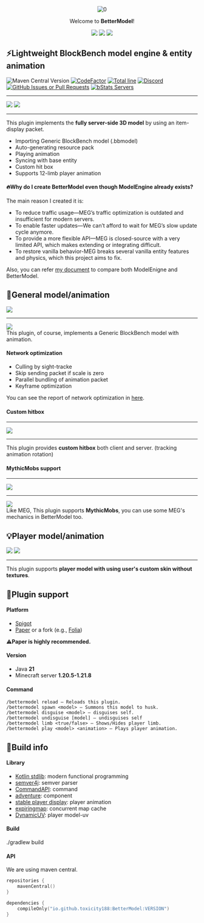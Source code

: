<div align="center">  
    
![0](https://github.com/user-attachments/assets/89e191ba-ed4f-44ab-bb98-634cfe568dca)

Welcome to **BetterModel**!

[![](https://img.shields.io/badge/SpigotMC-ED8106?style=for-the-badge&logo=SpigotMC&logoColor=white)](https://www.spigotmc.org/resources/121561/) 
[![](https://img.shields.io/badge/Modrinth-00AF5C?style=for-the-badge&logo=Modrinth&logoColor=white)](https://modrinth.com/plugin/bettermodel) 
[![](https://img.shields.io/badge/Hangar-185DEB?style=for-the-badge&logo=Hangar&logoColor=white)](https://hangar.papermc.io/toxicity188/BetterModel)

</div>

## ⚡Lightweight BlockBench model engine & entity animation
![Maven Central Version](https://img.shields.io/maven-central/v/io.github.toxicity188/BetterModel?style=flat-square&logo=sonatype)
[![CodeFactor](https://www.codefactor.io/repository/github/toxicity188/bettermodel/badge?style=flat-square)](https://www.codefactor.io/repository/github/toxicity188/bettermodel)
[![Total line](https://tokei.rs/b1/github/toxicity188/BetterModel?category=code&style=flat-square)](https://github.com/toxicity188/BetterModel)
[![Discord](https://img.shields.io/badge/Discord-%235865F2.svg?style=flat-square&logo=discord&logoColor=white)](https://discord.com/invite/rePyFESDbk)
[![GitHub Issues or Pull Requests](https://img.shields.io/github/issues/toxicity188/BetterModel?style=flat-square&logo=github)](https://github.com/toxicity188/BetterModel/issues)
[![bStats Servers](https://img.shields.io/bstats/servers/24237?style=flat-square&logo=minecraft&label=bStats&color=0%2C150%2C136%2C0)](https://bstats.org/plugin/bukkit/BetterModel/24237)

* * *
![](https://github.com/user-attachments/assets/5a6c1a8c-6fe2-4a67-a10e-e63e40825d35)
![](https://github.com/user-attachments/assets/ff515577-6a72-48ba-9943-81f00dddb375)
* * *

This plugin implements the **fully server-side 3D model** by using an item-display packet.

- Importing Generic BlockBench model (.bbmodel)
- Auto-generating resource pack
- Playing animation
- Syncing with base entity
- Custom hit box
- Supports 12-limb player animation

#### 🔥Why do I create BetterModel even though ModelEngine already exists?
The main reason I created it is:
- To reduce traffic usage—MEG’s traffic optimization is outdated and insufficient for modern servers.
- To enable faster updates—We can’t afford to wait for MEG’s slow update cycle anymore.
- To provide a more flexible API—MEG is closed-source with a very limited API, which makes extending or integrating difficult.
- To restore vanilla behavior-MEG breaks several vanilla entity features and physics, which this project aims to fix.

Also, you can refer [my document](https://github.com/toxicity188/BetterModel/wiki/Compare-with-ModelEngine) to compare both ModelEnigne and BetterModel.

## 🛞General model/animation
![](https://github.com/user-attachments/assets/b4e69aef-a446-4ac3-b84e-eb42fe4f069d)  
* * *
[![](https://img.shields.io/badge/YouTube-FF0000?style=for-the-badge&logo=YouTube&logoColor=white)](https://youtu.be/f3U7Lmo3aA8?si=SnglL0YKn20CrR7Y)  
This plugin, of course, implements a Generic BlockBench model with animation.  

#### Network optimization
- Culling by sight-tracke
- Skip sending packet if scale is zero
- Parallel bundling of animation packet
- Keyframe optimization
 
You can see the report of network optimization in [here](https://github.com/toxicity188/BetterModel/wiki/Report-about-network-cost-about-two-model-plugin-(ModelEngine,-BetterModel)).

#### Custom hitbox
* * *
![](https://github.com/user-attachments/assets/94aee9ed-9c2f-4975-92c4-3ea84ae31d24)  
* * *
This plugin provides **custom hitbox** both client and server. (tracking animation rotation)

#### MythicMobs support
* * *
![](https://github.com/user-attachments/assets/eb2d64ef-7b6e-4306-8c31-d92d0266dbac)
* * *
[![](https://img.shields.io/badge/Wiki-222222?style=for-the-badge&logoColor=white)](https://github.com/toxicity188/BetterModel/wiki/MythicMobs-Script-Compatibility)  
Like MEG, This plugin supports **MythicMobs**, you can use some MEG's mechanics in BetterModel too.   

## 💡Player model/animation
![](https://github.com/user-attachments/assets/0c13bec2-898f-4d9a-a709-10e0571337f3)
![](https://github.com/user-attachments/assets/034dd64c-6889-4a01-961d-e69679b1c71b)
* * *
This plugin supports **player model with using user's custom skin without textures**.

## 🚀Plugin support
#### Platform
- [Spigot](https://www.spigotmc.org/)
- [Paper](https://papermc.io/downloads/paper) or a fork (e.g., [Folia](https://papermc.io/downloads/folia))
  
⚠️**Paper is highly recommended.**

#### Version
- Java **21**
- Minecraft server **1.20.5-1.21.8**

#### Command
```
/bettermodel reload — Reloads this plugin.  
/bettermodel spawn <model> — Summons this model to husk.  
/bettermodel disguise <model> — disguises self.  
/bettermodel undisguise [model] — undisguises self  
/bettermodel limb <true/false> — Shows/Hides player limb.  
/bettermodel play <model> <animation> — Plays player animation.
```

## 🔧Build info
#### Library
- [Kotlin stdlib](https://github.com/JetBrains/kotlin): modern functional programming
- [semver4j](https://github.com/vdurmont/semver4j): semver parser
- [CommandAPI](https://github.com/CommandAPI/CommandAPI): command
- [adventure](https://github.com/KyoriPowered/adventure): component
- [stable player display](https://github.com/bradleyq/stable_player_display): player animation
- [expiringmap](https://github.com/jhalterman/expiringmap): concurrent map cache
- [DynamicUV](https://github.com/toxicity188/DynamicUV): player model-uv

#### Build
./gradlew build

#### API
We are using maven central.
```kotlin
repositories {
    mavenCentral()
}

dependencies {
    compileOnly("io.github.toxicity188:BetterModel:VERSION")
}
```
